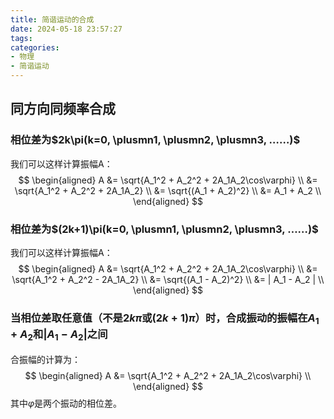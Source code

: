 ```yaml
---
title: 简谐运动的合成
date: 2024-05-18 23:57:27
tags:
categories:
- 物理
- 简谐运动
---
```


## 同方向同频率合成

### 相位差为$2k\pi(k=0, \plusmn1, \plusmn2, \plusmn3, ……)$

我们可以这样计算振幅A：
$$
\begin{aligned}
A &= \sqrt{A_1^2 + A_2^2 + 2A_1A_2\cos\varphi} \\
&= \sqrt{A_1^2 + A_2^2 + 2A_1A_2} \\
&= \sqrt{(A_1 + A_2)^2} \\
&= A_1 + A_2 \\
\end{aligned}
$$

### 相位差为$(2k+1)\pi(k=0, \plusmn1, \plusmn2, \plusmn3, ……)$

我们可以这样计算振幅A：
$$
\begin{aligned}
A &= \sqrt{A_1^2 + A_2^2 + 2A_1A_2\cos\varphi} \\
&= \sqrt{A_1^2 + A_2^2 - 2A_1A_2} \\
&= \sqrt{(A_1 - A_2)^2} \\
&= | A_1 - A_2 | \\
\end{aligned}
$$

### 当相位差取任意值（不是$2k\pi$或$(2k+1)\pi$）时，合成振动的振幅在$A_1+A_2$和$|A_1 - A_2|$之间

合振幅的计算为：
$$
\begin{aligned}
A &= \sqrt{A_1^2 + A_2^2 + 2A_1A_2\cos\varphi} \\
\end{aligned}
$$
其中$\varphi$是两个振动的相位差。
